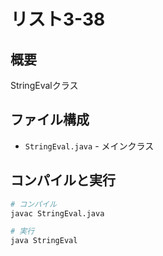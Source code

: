 # リスト3-38

## 概要
StringEvalクラス

## ファイル構成
- `StringEval.java` - メインクラス

## コンパイルと実行
```bash
# コンパイル
javac StringEval.java

# 実行
java StringEval
```
